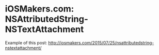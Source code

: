 # iOSMakers.com: NSAttributedString-NSTextAttachment
Example of this post: http://iosmakers.com/2015/07/25/nsattributedstring-nstextattachment/
